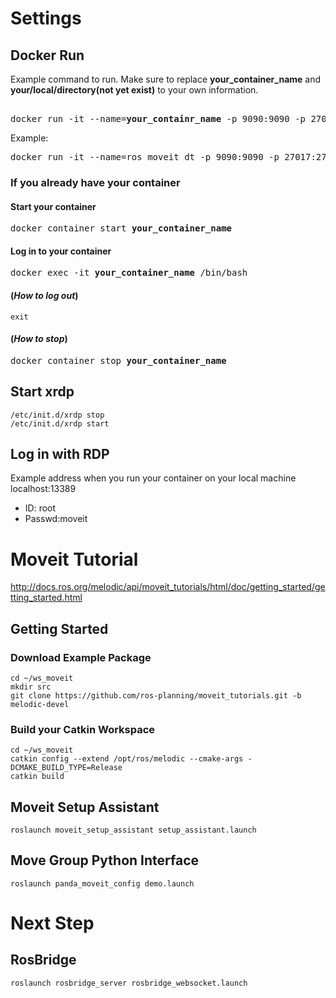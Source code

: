 # Settings
## Docker Run  
Example command to run. 
Make sure to replace **your_container_name** and **your/local/directory(not yet exist)** to your own information.
<pre>  
docker run -it --name=<b>your_containr_name</b> -p 9090:9090 -p 27017:27017 -p 13389:3389 -v <b>your/local/directory(not yet exist)</b>:/root/ws_moveit takumakawakami/tk_ros_moveit_xrdp:version2
</pre>  
Example:  
<pre>
docker run -it --name=ros_moveit_dt -p 9090:9090 -p 27017:27017 -p 13389:3389 -v C:\Users\tak-mahal\Documents\docker\ws_moveit:/root/ws_moveit takumakawakami/tk_ros_moveit_xrdp:version2
</pre>
### If you already have your container
#### Start your container
<pre>
docker container start <b>your_container_name</b> 
</pre>
#### Log in to your container
<pre>
docker exec -it <b>your_container_name</b> /bin/bash
</pre>
#### (*How to log out*)
`exit`
#### (*How to stop*)
<pre>
docker container stop <b>your_container_name</b>
</pre>

## Start xrdp  
`/etc/init.d/xrdp stop`  
`/etc/init.d/xrdp start`  

## Log in with RDP  
Example address when you run your container on your local machine  
localhost:13389
* ID: root
* Passwd:moveit

# Moveit Tutorial
http://docs.ros.org/melodic/api/moveit_tutorials/html/doc/getting_started/getting_started.html 
## Getting Started
### Download Example Package
 
`cd ~/ws_moveit`  
`mkdir src`  
`git clone https://github.com/ros-planning/moveit_tutorials.git -b melodic-devel`  
### Build your Catkin Workspace
`cd ~/ws_moveit`  
`catkin config --extend /opt/ros/melodic --cmake-args -DCMAKE_BUILD_TYPE=Release`  
`catkin build`  
## Moveit Setup Assistant
`roslaunch moveit_setup_assistant setup_assistant.launch`
## Move Group Python Interface
`roslaunch panda_moveit_config demo.launch`
# Next Step
## RosBridge
`roslaunch rosbridge_server rosbridge_websocket.launch`
